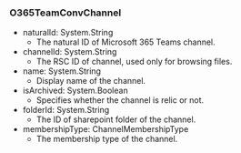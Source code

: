 ### O365TeamConvChannel
- naturalId: System.String
  - The natural ID of Microsoft 365 Teams channel.
- channelId: System.String
  - The RSC ID of channel, used only for browsing files.
- name: System.String
  - Display name of the channel.
- isArchived: System.Boolean
  - Specifies whether the channel is relic or not.
- folderId: System.String
  - The ID of sharepoint folder of the channel.
- membershipType: ChannelMembershipType
  - The membership type of the channel.
